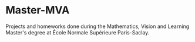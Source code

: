 # Master-MVA
Projects and homeworks done during the Mathematics, Vision and Learning Master's degree at École Normale Supérieure Paris-Saclay.

